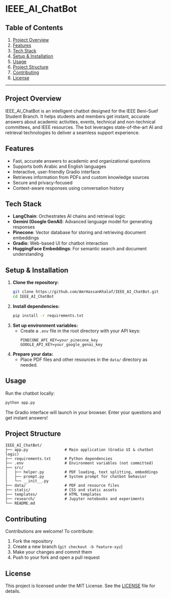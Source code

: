 


# IEEE_AI_ChatBot

## Table of Contents
1. [Project Overview](#project-overview)
2. [Features](#features)
3. [Tech Stack](#tech-stack)
4. [Setup & Installation](#setup--installation)
5. [Usage](#usage)
6. [Project Structure](#project-structure)
7. [Contributing](#contributing)
8. [License](#license)

---

## Project Overview
IEEE_AI_ChatBot is an intelligent chatbot designed for the IEEE Beni-Suef Student Branch. It helps students and members get instant, accurate answers about academic activities, events, technical and non-technical committees, and IEEE resources. The bot leverages state-of-the-art AI and retrieval technologies to deliver a seamless support experience.

## Features
- Fast, accurate answers to academic and organizational questions
- Supports both Arabic and English languages
- Interactive, user-friendly Gradio interface
- Retrieves information from PDFs and custom knowledge sources
- Secure and privacy-focused
- Context-aware responses using conversation history

## Tech Stack
- **LangChain**: Orchestrates AI chains and retrieval logic
- **Gemini (Google GenAI)**: Advanced language model for generating responses
- **Pinecone**: Vector database for storing and retrieving document embeddings
- **Gradio**: Web-based UI for chatbot interaction
- **HuggingFace Embeddings**: For semantic search and document understanding

## Setup & Installation
1. **Clone the repository:**
	```bash
	git clone https://github.com/AmrHassanKhalaf/IEEE_AI_ChatBot.git
	cd IEEE_AI_ChatBot
	```
2. **Install dependencies:**
	```bash
	pip install -r requirements.txt
	```
3. **Set up environment variables:**
	- Create a `.env` file in the root directory with your API keys:
	  ```env
	  PINECONE_API_KEY=your_pinecone_key
	  GOOGLE_API_KEY=your_google_genai_key
	  ```
4. **Prepare your data:**
	- Place PDF files and other resources in the `data/` directory as needed.

## Usage
Run the chatbot locally:
```bash
python app.py
```
The Gradio interface will launch in your browser. Enter your questions and get instant answers!

## Project Structure
```
IEEE_AI_ChatBot/
├── app.py                # Main application (Gradio UI & chatbot logic)
├── requirements.txt      # Python dependencies
├── .env                  # Environment variables (not committed)
├── src/
│   ├── helper.py         # PDF loading, text splitting, embeddings
│   ├── prompt.py         # System prompt for chatbot behavior
│   └── __init__.py
├── data/                 # PDF and resource files
├── static/               # CSS and static assets
├── templates/            # HTML templates
├── research/             # Jupyter notebooks and experiments
└── README.md
```

## Contributing
Contributions are welcome! To contribute:
1. Fork the repository
2. Create a new branch (`git checkout -b feature-xyz`)
3. Make your changes and commit them
4. Push to your fork and open a pull request

## License
This project is licensed under the MIT License. See the [LICENSE](LICENSE) file for details.
